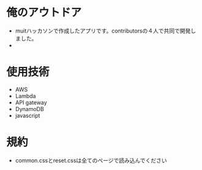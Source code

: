 # 俺のアウトドア
- muitハッカソンで作成したアプリです。contributorsの４人で共同で開発しました。
- 

# 使用技術
- AWS
- Lambda
- API gateway
- DynamoDB
- javascript

# 規約

- common.cssとreset.cssは全てのページで読み込んでください


